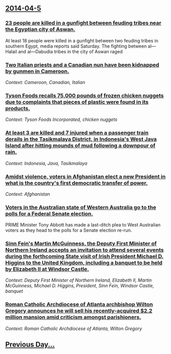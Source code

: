 ## [2014-04-5](/news/2014/04/5/index.md)

### [23 people are killed in a gunfight between feuding tribes near the Egyptian city of Aswan. ](/news/2014/04/5/23-people-are-killed-in-a-gunfight-between-feuding-tribes-near-the-egyptian-city-of-aswan.md)
At least 18 people were killed in a gunfight between two feuding tribes in southern Egypt, media reports said Saturday. The fighting between al—Halail and al—Dabudia tribes in the city of Aswan raged

### [Two Italian priests and a Canadian nun have been kidnapped by gunmen in Cameroon. ](/news/2014/04/5/two-italian-priests-and-a-canadian-nun-have-been-kidnapped-by-gunmen-in-cameroon.md)
_Context: Cameroon, Canadian, Italian_

### [Tyson Foods recalls 75,000 pounds of frozen chicken nuggets due to complaints that pieces of plastic were found in its products. ](/news/2014/04/5/tyson-foods-recalls-75-000-pounds-of-frozen-chicken-nuggets-due-to-complaints-that-pieces-of-plastic-were-found-in-its-products.md)
_Context: Tyson Foods Incorporated, chicken nuggets_

### [At least 3 are killed and 7 injured when a passenger train derails in the Tasikmalaya District, in Indonesia's West Java Island after hitting mounds of mud following a downpour of rain. ](/news/2014/04/5/at-least-3-are-killed-and-7-injured-when-a-passenger-train-derails-in-the-tasikmalaya-district-in-indonesia-s-west-java-island-after-hittin.md)
_Context: Indonesia, Java, Tasikmalaya_

### [Amidst violence, voters in Afghanistan elect a new President in what is the country's first democratic transfer of power. ](/news/2014/04/5/amidst-violence-voters-in-afghanistan-elect-a-new-president-in-what-is-the-country-s-first-democratic-transfer-of-power.md)
_Context: Afghanistan_

### [Voters in the Australian state of Western Australia go to the polls for a Federal Senate election. ](/news/2014/04/5/voters-in-the-australian-state-of-western-australia-go-to-the-polls-for-a-federal-senate-election.md)
PRIME Minister Tony Abbott has made a last-ditch plea to West Australian voters as they head to the polls for a Senate election re-run.

### [Sinn Fein's Martin McGuinness, the Deputy First Minister of Northern Ireland accepts an invitation to attend several events during the forthcoming State visit of Irish President Michael D. Higgins to the United Kingdom, including a banquet to be held by Elizabeth II at Windsor Castle. ](/news/2014/04/5/sinn-fa-c-inas-martin-mcguinness-the-deputy-first-minister-of-northern-ireland-accepts-an-invitation-to-attend-several-events-during-the-fo.md)
_Context: Deputy First Minister of Northern Ireland, Elizabeth II, Martin McGuinness, Michael D. Higgins, President, Sinn Fein, Windsor Castle, banquet_

### [Roman Catholic Archdiocese of Atlanta archbishop Wilton Gregory announces he will sell his recently-acquired $2.2 million mansion amid criticism amongst parishioners. ](/news/2014/04/5/roman-catholic-archdiocese-of-atlanta-archbishop-wilton-gregory-announces-he-will-sell-his-recently-acquired-2-2-million-mansion-amid-criti.md)
_Context: Roman Catholic Archdiocese of Atlanta, Wilton Gregory_

## [Previous Day...](/news/2014/04/4/index.md)


